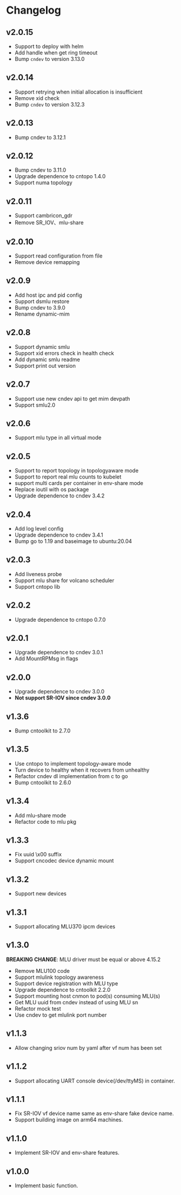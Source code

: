 # Changelog

## v2.0.15

- Support to deploy with helm
- Add handle when get ring timeout
- Bump `cndev` to version 3.13.0

## v2.0.14

- Support retrying when initial allocation is insufficient
- Remove xid check
- Bump `cndev` to version 3.12.3

## v2.0.13

- Bump cndev to 3.12.1

## v2.0.12

- Bump cndev to 3.11.0
- Upgrade dependence to cntopo 1.4.0
- Support numa topology

## v2.0.11

- Support cambricon_gdr
- Remove SR_IOV、mlu-share

## v2.0.10

- Support read configuration from file
- Remove device remapping

## v2.0.9

- Add host ipc and pid config
- Support dsmlu restore
- Bump cndev to 3.9.0
- Rename dynamic-mim

## v2.0.8

- Support dynamic smlu
- Support xid errors check in health check
- Add dynamic smlu readme
- Support print out version

## v2.0.7

- Support use new cndev api to get mim devpath
- Support smlu2.0

## v2.0.6

- Support mlu type in all virtual mode

## v2.0.5

- Support to report topology in topologyaware mode
- Support to report real mlu counts to kubelet
- support multi cards per container in env-share mode
- Replace ioutil with os package
- Upgrade dependence to cndev 3.4.2

## v2.0.4

- Add log level config
- Upgrade dependence to cndev 3.4.1
- Bump go to 1.19 and baseimage to ubuntu:20.04

## v2.0.3

- Add liveness probe
- Support mlu share for volcano scheduler
- Support cntopo lib

## v2.0.2

- Upgrade dependence to cntopo 0.7.0

## v2.0.1

- Upgrade dependence to cndev 3.0.1
- Add MountRPMsg in flags

## v2.0.0

- Upgrade dependence to cndev 3.0.0
- **Not support SR-IOV since cndev 3.0.0**

## v1.3.6

- Bump cntoolkit to 2.7.0

## v1.3.5

- Use cntopo to implement topology-aware mode
- Turn device to healthy when it recovers from unhealthy
- Refactor cndev dl implementation from c to go
- Bump cntoolkit to 2.6.0

## v1.3.4

- Add mlu-share mode
- Refactor code to mlu pkg

## v1.3.3

- Fix uuid \x00 suffix
- Support cncodec device dynamic mount

## v1.3.2

- Support new devices

## v1.3.1

- Support allocating MLU370 ipcm devices

## v1.3.0

**BREAKING CHANGE**: MLU driver must be equal or above 4.15.2

- Remove MLU100 code
- Support mlulink topology awareness
- Support device registration with MLU type
- Upgrade dependence to cntoolkit 2.2.0
- Support mounting host cnmon to pod(s) consuming MLU(s)
- Get MLU uuid from cndev instead of using MLU sn
- Refactor mock test
- Use cndev to get mlulink port number

## v1.1.3

- Allow changing sriov num by yaml after vf num has been set

## v1.1.2

- Support allocating UART console device(/dev/ttyMS) in container.

## v1.1.1

- Fix SR-IOV vf device name same as env-share fake device name.
- Support building image on arm64 machines.

## v1.1.0

- Implement SR-IOV and env-share features.

## v1.0.0

- Implement basic function.
